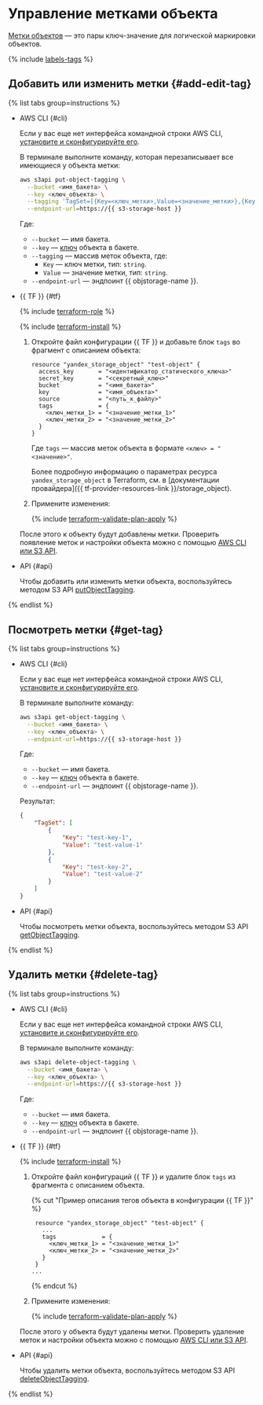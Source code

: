 # Управление метками объекта

[Метки объектов](../../concepts/tags.md) — это пары ключ-значение для логической маркировки объектов.

{% include [labels-tags](../../../_includes/storage/labels-tags.md) %}

## Добавить или изменить метки {#add-edit-tag}

{% list tabs group=instructions %}

- AWS CLI {#cli}

  Если у вас еще нет интерфейса командной строки AWS CLI, [установите и сконфигурируйте его](../../tools/aws-cli.md).

  В терминале выполните команду, которая перезаписывает все имеющиеся у объекта метки:

  ```bash
  aws s3api put-object-tagging \
    --bucket <имя_бакета> \
    --key <ключ_объекта> \
    --tagging 'TagSet=[{Key=<ключ_метки>,Value=<значение_метки>},{Key=<ключ_метки>,Value=<значение_метки>}]' \
    --endpoint-url=https://{{ s3-storage-host }}
  ```

  Где:
  * `--bucket` — имя бакета.
  * `--key` — [ключ](../../concepts/object.md#key) объекта в бакете.
  * `--tagging` — массив меток объекта, где:
    * `Key` — ключ метки, тип: `string`.
    * `Value` — значение метки, тип: `string`.
  * `--endpoint-url` — эндпоинт {{ objstorage-name }}.

- {{ TF }} {#tf}

  {% include [terraform-role](../../../_includes/storage/terraform-role.md) %}

  {% include [terraform-install](../../../_includes/terraform-install.md) %}

  1. Откройте файл конфигурации {{ TF }} и добавьте блок `tags` во фрагмент с описанием объекта:

      ```hcl
      resource "yandex_storage_object" "test-object" {
        access_key       = "<идентификатор_статического_ключа>"
        secret_key       = "<секретный_ключ>"
        bucket           = "<имя_бакета>"
        key              = "<имя_объекта>"
        source           = "<путь_к_файлу>"
        tags             = {
          <ключ_метки_1> = "<значение_метки_1>"
          <ключ_метки_2> = "<значение_метки_2>"
        }
      }
      ```

      Где `tags` — массив меток объекта в формате `<ключ> = "<значение>"`.
      
      Более подробную информацию о параметрах ресурса `yandex_storage_object` в Terraform, см. в [документации провайдера]({{ tf-provider-resources-link }}/storage_object).

  1. Примените изменения:

      {% include [terraform-validate-plan-apply](../../../_tutorials/_tutorials_includes/terraform-validate-plan-apply.md) %}

  После этого к объекту будут добавлены метки. Проверить появление меток и настройки объекта можно с помощью [AWS CLI или S3 API](#get-tag).

- API {#api}

  Чтобы добавить или изменить метки объекта, воспользуйтесь методом S3 API [putObjectTagging](../../s3/api-ref/object/putobjecttagging.md).

{% endlist %}

## Посмотреть метки {#get-tag}

{% list tabs group=instructions %}

- AWS CLI {#cli}

  Если у вас еще нет интерфейса командной строки AWS CLI, [установите и сконфигурируйте его](../../tools/aws-cli.md).

  В терминале выполните команду:

  ```bash
  aws s3api get-object-tagging \
    --bucket <имя_бакета> \
    --key <ключ_объекта> \
    --endpoint-url=https://{{ s3-storage-host }}
  ```

  Где:
  * `--bucket` — имя бакета.
  * `--key` — [ключ](../../concepts/object.md#key) объекта в бакете.
  * `--endpoint-url` — эндпоинт {{ objstorage-name }}.

  Результат:

  ```json
  {
      "TagSet": [
          {
              "Key": "test-key-1",
              "Value": "test-value-1"
          },
          {
              "Key": "test-key-2",
              "Value": "test-value-2"
          }
      ]
  }
  ```

- API {#api}

  Чтобы посмотреть метки объекта, воспользуйтесь методом S3 API [getObjectTagging](../../s3/api-ref/object/getobjecttagging.md).

{% endlist %}

## Удалить метки {#delete-tag}

{% list tabs group=instructions %}

- AWS CLI {#cli}

  Если у вас еще нет интерфейса командной строки AWS CLI, [установите и сконфигурируйте его](../../tools/aws-cli.md).

  В терминале выполните команду:

  ```bash
  aws s3api delete-object-tagging \
    --bucket <имя_бакета> \
    --key <ключ_объекта> \
    --endpoint-url=https://{{ s3-storage-host }}
  ```

  Где:
  * `--bucket` — имя бакета.
  * `--key` — [ключ](../../concepts/object.md#key) объекта в бакете.
  * `--endpoint-url` — эндпоинт {{ objstorage-name }}.

- {{ TF }} {#tf}

  {% include [terraform-install](../../../_includes/terraform-install.md) %}

  1. Откройте файл конфигураций {{ TF }} и удалите блок `tags` из фрагмента с описанием объекта.

     {% cut "Пример описания тегов объекта в конфигурации {{ TF }}" %}

     ```hcl
      resource "yandex_storage_object" "test-object" {
        ...
        tags             = {
          <ключ_метки_1> = "<значение_метки_1>"
          <ключ_метки_2> = "<значение_метки_2>"
        }
      }
     ...
     ```

     {% endcut %}

  1. Примените изменения:

      {% include [terraform-validate-plan-apply](../../../_tutorials/_tutorials_includes/terraform-validate-plan-apply.md) %}

  После этого у объекта будут удалены метки. Проверить удаление меток и настройки объекта можно с помощью [AWS CLI или S3 API](#get-tag).

- API {#api}

  Чтобы удалить метки объекта, воспользуйтесь методом S3 API [deleteObjectTagging](../../s3/api-ref/object/deleteobjecttagging.md).

{% endlist %}
